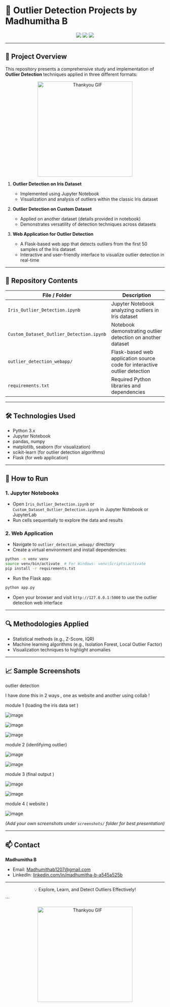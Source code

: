 


# 🚨 Outlier Detection Projects by Madhumitha B

<p align="center">
  <img src="https://img.shields.io/badge/Status-Completed-success?style=for-the-badge" />
  <img src="https://img.shields.io/badge/Language-Python-blue?style=for-the-badge" />
  <img src="https://img.shields.io/badge/Tools-Jupyter%20Notebook%20%7C%20Flask-orange?style=for-the-badge" />
</p>

---

## 📖 Project Overview

This repository presents a comprehensive study and implementation of **Outlier Detection** techniques applied in three different formats:
<p align="center">
  <img src="https://ouzhang.me/blog/outlier-series/outliers-part3/featured.jpg" width="300" alt="Thankyou  GIF"/>
</p>

1. **Outlier Detection on Iris Dataset**  
   - Implemented using Jupyter Notebook  
   - Visualization and analysis of outliers within the classic Iris dataset

2. **Outlier Detection on Custom Dataset**  
   - Applied on another dataset (details provided in notebook)  
   - Demonstrates versatility of detection techniques across datasets

3. **Web Application for Outlier Detection**  
   - A Flask-based web app that detects outliers from the first 50 samples of the Iris dataset  
   - Interactive and user-friendly interface to visualize outlier detection in real-time

---

## 📂 Repository Contents

| File / Folder               | Description                                  |
|----------------------------|----------------------------------------------|
| `Iris_Outlier_Detection.ipynb` | Jupyter Notebook analyzing outliers in Iris dataset |
| `Custom_Dataset_Outlier_Detection.ipynb` | Notebook demonstrating outlier detection on another dataset |
| `outlier_detection_webapp/` | Flask-based web application source code for interactive outlier detection |
| `requirements.txt`          | Required Python libraries and dependencies   |

---

## 🛠️ Technologies Used

- Python 3.x  
- Jupyter Notebook  
- pandas, numpy  
- matplotlib, seaborn (for visualization)  
- scikit-learn (for outlier detection algorithms)  
- Flask (for web application)  

---

## 🚀 How to Run

### 1. Jupyter Notebooks  
- Open `Iris_Outlier_Detection.ipynb` or `Custom_Dataset_Outlier_Detection.ipynb` in Jupyter Notebook or JupyterLab  
- Run cells sequentially to explore the data and results  

### 2. Web Application  
- Navigate to `outlier_detection_webapp/` directory  
- Create a virtual environment and install dependencies:

```bash
python -m venv venv
source venv/bin/activate  # For Windows: venv\Scripts\activate
pip install -r requirements.txt
````

* Run the Flask app:

```bash
python app.py
```

* Open your browser and visit `http://127.0.0.1:5000` to use the outlier detection web interface

---

## 🔍 Methodologies Applied

* Statistical methods (e.g., Z-Score, IQR)
* Machine learning algorithms (e.g., Isolation Forest, Local Outlier Factor)
* Visualization techniques to highlight anomalies

---

## 📈 Sample Screenshots

outlier detection 

I have done this in 2 ways , one as website and another using collab !

module 1 (loading the iris data set )

![image](https://github.com/user-attachments/assets/247c2024-69ea-4285-83b7-fde189403330)


![image](https://github.com/user-attachments/assets/c624f2ca-b6e4-4d55-a62f-e62056a0af0e)


![image](https://github.com/user-attachments/assets/d821b122-11b9-41dd-8a04-87625081a2eb)

module 2 (identifyimg outlier)

![image](https://github.com/user-attachments/assets/a45a5359-dda3-468e-b105-ccc4f3649701)


![image](https://github.com/user-attachments/assets/50d1f18f-d748-4792-a4c0-1c21ef41f0f2)

module 3 (final output )

![image](https://github.com/user-attachments/assets/4bc2ef5f-6ec8-458c-8d84-07540a57459a)


![image](https://github.com/user-attachments/assets/bf8ec282-8f9a-4266-8ea2-015f524f199e)

module 4 ( website )

![image](https://github.com/user-attachments/assets/e1a08017-6480-4c1c-a03c-f4e0edd1e2b4)



*(Add your own screenshots under `screenshots/` folder for best presentation)*

---

## 📫 Contact

**Madhumitha B**

* Email: [Madhumithab1207@gmail.com](mailto:Madhumithab1207@gmail.com)
* LinkedIn: [linkedin.com/in/madhumitha-b-a545a525b](https://www.linkedin.com/in/madhumitha-b-a545a525b)

---

<p align="center">  
  💡 Explore, Learn, and Detect Outliers Effectively!  
</p>
```

<p align="center">
  <img src="https://mir-s3-cdn-cf.behance.net/project_modules/fs/a2418f60390643.5a4b910e63f83.gif" width="300" alt="Thankyou  GIF"/>
</p>
